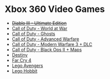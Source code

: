 Xbox 360 Video Games
====================
- ~~[Diablo III - Ultimate Edition](http://www.amazon.com/Diablo-III-Ultimate-Evil-Edition-Xbox/dp/B00KAEIS6O/)~~
- [Call of Duty - World at War](http://www.amazon.com/Call-Duty-World-Platinum-Hits-Xbox/dp/B001AWIP68/)
- [Call of Duty - Ghosts](http://www.amazon.com/Call-Duty-Ghosts-Xbox-360/dp/B002I098JE/)
- [Call of Duty - Advanced Warfare](http://www.amazon.com/dp/B00MU1YENG)
- [Call of Duty - Modern Warfare 3 + DLC](http://www.amazon.com/Call-Duty-Modern-Warfare-Collection-Xbox/dp/B008B3AVNE/)
- [Call of Duty - Black Ops II + Maps](http://www.amazon.com/Call-Duty-Black-Revolution-Pack-Included/dp/B00CHGYUE2/)
- [Destiny](http://www.amazon.com/Destiny-Xbox-360/dp/B002I096Q4/)
- [Far Cry 4](http://www.amazon.com/Far-Cry-4-Xbox-360/dp/B00KAED6RU/)
- [Lego Avengers](http://www.amazon.com/Lego-Marvel-Super-Heroes-Xbox-360/dp/B00B98HF1O/)
- [Lego Hobbit](http://www.amazon.com/LEGO-Hobbit-Xbox-360/dp/B00GY4OBB0/)
